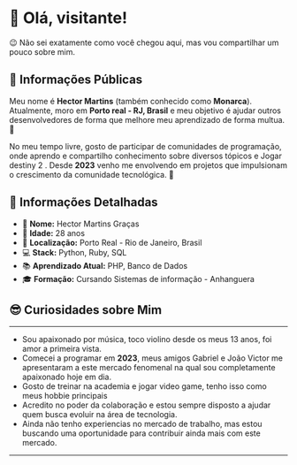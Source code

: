 # 👋 Olá, visitante!

😉 Não sei exatamente como você chegou aqui, mas vou compartilhar um pouco sobre mim. 

## 🌟 Informações Públicas

Meu nome é **Hector Martins** (também conhecido como **Monarca**). Atualmente, moro em **Porto real - RJ, Brasil** e meu objetivo é ajudar outros desenvolvedores de forma que melhore meu aprendizado de forma multua. 🚀

No meu tempo livre, gosto de participar de comunidades de programação, onde aprendo e compartilho conhecimento sobre diversos tópicos e Jogar destiny 2 . Desde **2023** venho me envolvendo em projetos que impulsionam o crescimento da comunidade tecnológica. 🤝

## 📝 Informações Detalhadas

<!-- Coloque suas informações pessoais que você deseja compartilhar -->

- 👤 **Nome:** Hector Martins Graças   
- 🎂 **Idade:** 28 anos   
- 📍 **Localização:** Porto Real - Rio de Janeiro, Brasil   
- 💻 **Stack:** Python, Ruby, SQL   
- 📚 **Aprendizado Atual:** PHP, Banco de Dados   
- 🎓 **Formação:** Cursando Sistemas de informação - Anhanguera      

## 😎 Curiosidades sobre Mim
---

<!-- Coloque alguma curiosidade pra mostrar que você não é só código -->

-  Sou apaixonado por música, toco violino desde os meus 13 anos, foi amor a primeira vista. 
-  Comecei a programar em **2023**, meus amigos Gabriel e João Victor me apresentaram  a este mercado fenomenal na qual sou completamente apaixonado hoje em dia.
- Gosto de treinar na academia e jogar video game, tenho isso como meus hobbie principais   
-  Acredito no poder da colaboração e estou sempre disposto a ajudar quem busca evoluir na área de tecnologia.   
-  Ainda não tenho experiencias no mercado de trabalho, mas estou buscando uma oportunidade para contribuir ainda mais com este mercado.   

---
